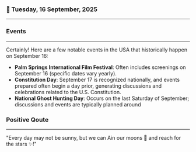 ### 📅 Tuesday, 16 September, 2025
------
### Events
------
Certainly! Here are a few notable events in the USA that historically happen on September 16:

- **Palm Springs International Film Festival**: Often includes screenings on September 16 (specific dates vary yearly).
- **Constitution Day**: September 17 is recognized nationally, and events prepared often begin a day prior, generating discussions and celebrations related to the U.S. Constitution.
- **National Ghost Hunting Day**: Occurs on the last Saturday of September; discussions and events are typically planned around
### Positive Qoute
------
"Every day may not be sunny, but we can Ain our moons 🌙 and reach for the stars ✨!"
